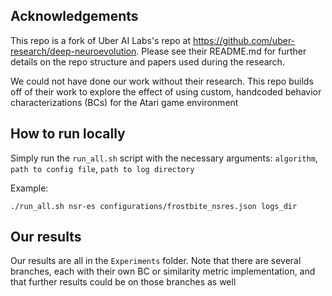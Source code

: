 
## Acknowledgements

This repo is a fork of Uber AI Labs's repo at https://github.com/uber-research/deep-neuroevolution. Please see their
README.md for further details on the repo structure and papers used during the research.

We could not have done our work without their research. This repo builds off of their work to explore the effect of
using custom, handcoded behavior characterizations (BCs) for the Atari game environment

## How to run locally

Simply run the `run_all.sh` script with the necessary arguments: `algorithm`, `path to config file`, `path to log directory`

Example:

```
./run_all.sh nsr-es configurations/frostbite_nsres.json logs_dir
```

## Our results

Our results are all in the `Experiments` folder. Note that there are several branches, each with their own BC or
similarity metric implementation, and that further results could be on those branches as well
